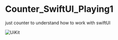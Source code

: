 # Counter_SwiftUI_Playing1
just counter to understand how to work with swiftUI

![UiKit](https://user-images.githubusercontent.com/71650608/134245811-08eeccfa-62da-44c0-b5f6-6b7102352add.jpg)
